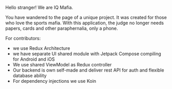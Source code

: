  Hello stranger! We are IQ Mafia.

You have wandered to the page of a unique project. It was created for those who love the sports mafia. With this application, the judge no longer needs papers, cards and other paraphernalia, only a phone.

For contributors:
- we use Redux Architecture
- we have separate UI shared module with Jetpack Compose compiling for Android and iOS
- We use shared ViewModel as Redux controller
- Our backend is own self-made and deliver rest API for auth and flexible database ability
- For dependency injections we use Koin
